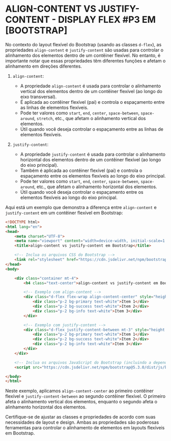 # ALIGN-CONTENT VS JUSTIFY-CONTENT - DISPLAY FLEX #P3 EM [BOOTSTRAP]
No contexto do layout flexível do Bootstrap (usando as classes `d-flex`), as propriedades `align-content` e `justify-content` são usadas para controlar o alinhamento dos elementos dentro de um contêiner flexível. No entanto, é importante notar que essas propriedades têm diferentes funções e afetam o alinhamento em direções diferentes.

1. `align-content`:
   - A propriedade `align-content` é usada para controlar o alinhamento vertical dos elementos dentro de um contêiner flexível (ao longo do eixo transversal).
   - É aplicada ao contêiner flexível (pai) e controla o espaçamento entre as linhas de elementos flexíveis.
   - Pode ter valores como `start`, `end`, `center`, `space-between`, `space-around`, `stretch`, etc., que afetam o alinhamento vertical dos elementos.
   - Útil quando você deseja controlar o espaçamento entre as linhas de elementos flexíveis.

2. `justify-content`:
   - A propriedade `justify-content` é usada para controlar o alinhamento horizontal dos elementos dentro de um contêiner flexível (ao longo do eixo principal).
   - Também é aplicada ao contêiner flexível (pai) e controla o espaçamento entre os elementos flexíveis ao longo do eixo principal.
   - Pode ter valores como `start`, `end`, `center`, `space-between`, `space-around`, etc., que afetam o alinhamento horizontal dos elementos.
   - Útil quando você deseja controlar o espaçamento entre os elementos flexíveis ao longo do eixo principal.

Aqui está um exemplo que demonstra a diferença entre `align-content` e `justify-content` em um contêiner flexível em Bootstrap:

```html
<!DOCTYPE html>
<html lang="en">
<head>
    <meta charset="UTF-8">
    <meta name="viewport" content="width=device-width, initial-scale=1.0">
    <title>align-content vs justify-content em Bootstrap</title>

    <!-- Inclua os arquivos CSS do Bootstrap -->
    <link rel="stylesheet" href="https://cdn.jsdelivr.net/npm/bootstrap@5.3.0/dist/css/bootstrap.min.css">
</head>
<body>

    <div class="container mt-4">
        <h4 class="text-center">align-content vs justify-content em Bootstrap</h4>

        <!-- Exemplo com align-content -->
        <div class="d-flex flex-wrap align-content-center" style="height: 200px;">
            <div class="p-2 bg-primary text-white">Item 1</div>
            <div class="p-2 bg-success text-white">Item 2</div>
            <div class="p-2 bg-info text-white">Item 3</div>
        </div>

        <!-- Exemplo com justify-content -->
        <div class="d-flex justify-content-between mt-3" style="height: 200px;">
            <div class="p-2 bg-primary text-white">Item 1</div>
            <div class="p-2 bg-success text-white">Item 2</div>
            <div class="p-2 bg-info text-white">Item 3</div>
        </div>
    </div>

    <!-- Inclua os arquivos JavaScript do Bootstrap (incluindo a dependência do Popper.js) -->
    <script src="https://cdn.jsdelivr.net/npm/bootstrap@5.3.0/dist/js/bootstrap.min.js"></script>

</body>
</html>
```

Neste exemplo, aplicamos `align-content-center` ao primeiro contêiner flexível e `justify-content-between` ao segundo contêiner flexível. O primeiro afeta o alinhamento vertical dos elementos, enquanto o segundo afeta o alinhamento horizontal dos elementos.

Certifique-se de ajustar as classes e propriedades de acordo com suas necessidades de layout e design. Ambas as propriedades são poderosas ferramentas para controlar o alinhamento de elementos em layouts flexíveis em Bootstrap.